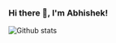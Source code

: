 <!--
**Abhishek9934/Abhishek9934** is a ✨ _special_ ✨ repository because its `README.md` (this file) appears on your GitHub profile.

Here are some ideas to get you started:

- 🔭 I’m currently working on ...
- 🌱 I’m currently learning ...
- 👯 I’m looking to collaborate on ...
- 🤔 I’m looking for help with ...
- 💬 Ask me about ...
- 📫 How to reach me: ...
- 😄 Pronouns: ...
- ⚡ Fun fact: ...
- ![Top Languages Card](https://github-readme-stats.vercel.app/api/top-langs/?username=Abhishek9934&layout=compact)

-->

### Hi there 👋, I'm Abhishek!

![Github stats](https://github-readme-stats.vercel.app/api?username=Abhishek9934&theme=dracula&show_icons=true&count_private=true)

 

